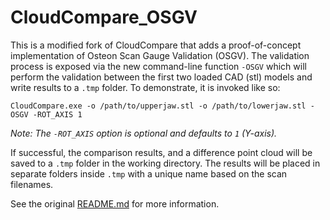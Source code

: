 CloudCompare_OSGV
============

This is a modified fork of CloudCompare that adds a proof-of-concept implementation of Osteon Scan Gauge Validation
(OSGV). The validation process is exposed via the new command-line function `-OSGV` which will perform the validation
between the first two loaded CAD (stl) models and write results to a `.tmp` folder. To demonstrate, it is invoked like 
so:

```shell
CloudCompare.exe -o /path/to/upperjaw.stl -o /path/to/lowerjaw.stl -OSGV -ROT_AXIS 1
```

*Note: The `-ROT_AXIS` option is optional and defaults to `1` (Y-axis).*

If successful, the comparison results, and a difference point cloud will be saved to a `.tmp` folder in the working 
directory. The results will be placed in separate folders inside `.tmp` with a unique name based on the scan filenames.

See the original [README.md](README_original.md) for more information.
